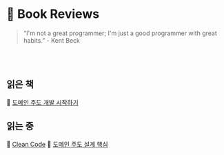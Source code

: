# 📖 Book Reviews

> “I'm not a great programmer; I'm just a good programmer with great habits.” - Kent Beck

<br>
<br>

## 읽은 책

📒  [도메인 주도 개발 시작하기](ddd-start)

## 읽는 중

📒  [Clean Code](clean-code)
📒  [도메인 주도 설계 핵심](ddd-distilled)

